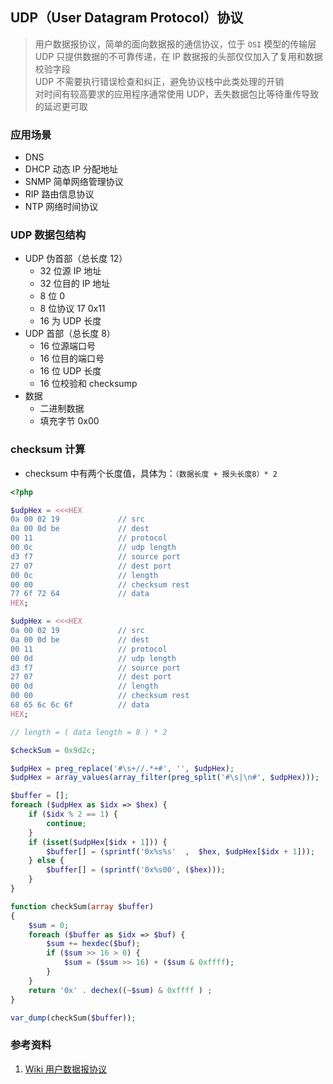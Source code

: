 
## UDP（User Datagram Protocol）协议

> 用户数据报协议，简单的面向数据报的通信协议，位于 `OSI` 模型的传输层  
> UDP 只提供数据的不可靠传递，在 IP 数据报的头部仅仅加入了复用和数据校验字段  
> UDP 不需要执行错误检查和纠正，避免协议栈中此类处理的开销  
> 对时间有较高要求的应用程序通常使用 UDP，丢失数据包比等待重传导致的延迟更可取  

### 应用场景
- DNS
- DHCP 动态 IP 分配地址
- SNMP 简单网络管理协议
- RIP 路由信息协议
- NTP 网络时间协议

### UDP 数据包结构

- UDP 伪首部（总长度 12）
    - 32 位源 IP 地址
    - 32 位目的 IP 地址
    - 8 位 0
    - 8 位协议 17 0x11
    - 16 为 UDP 长度
- UDP 首部（总长度 8）
    - 16 位源端口号
    - 16 位目的端口号
    - 16 位 UDP 长度
    - 16 位校验和 checksump
- 数据
    - 二进制数据
    - 填充字节 0x00

### checksum 计算
- checksum 中有两个长度值，具体为：`（数据长度 + 报头长度8）* 2`

```php
<?php

$udpHex = <<<HEX
0a 00 02 19             // src
0a 00 0d be             // dest
00 11                   // protocol
00 0c                   // udp length
d3 f7                   // source port
27 07                   // dest port
00 0c                   // length
00 00                   // checksum rest
77 6f 72 64             // data
HEX;

$udpHex = <<<HEX
0a 00 02 19             // src
0a 00 0d be             // dest
00 11                   // protocol
00 0d                   // udp length
d3 f7                   // source port
27 07                   // dest port
00 0d                   // length
00 00                   // checksum rest
68 65 6c 6c 6f          // data
HEX;

// length = ( data length = 8 ) * 2

$checkSum = 0x9d2c;

$udpHex = preg_replace('#\s+//.*+#', '', $udpHex);
$udpHex = array_values(array_filter(preg_split('#\s|\n#', $udpHex)));

$buffer = [];
foreach ($udpHex as $idx => $hex) {
    if ($idx % 2 == 1) {
        continue;
    }
    if (isset($udpHex[$idx + 1])) {
        $buffer[] = (sprintf('0x%s%s'  ,  $hex, $udpHex[$idx + 1]));
    } else {
        $buffer[] = (sprintf('0x%s00', ($hex)));
    }
}

function checkSum(array $buffer)
{
    $sum = 0;
    foreach ($buffer as $idx => $buf) {
        $sum += hexdec($buf);
        if ($sum >> 16 > 0) {
            $sum = ($sum >> 16) + ($sum & 0xffff);
        }
    }
    return '0x' . dechex((~$sum) & 0xffff ) ;
}

var_dump(checkSum($buffer));
```

### 参考资料
1. [Wiki 用户数据报协议](https://zh.wikipedia.org/wiki/%E7%94%A8%E6%88%B7%E6%95%B0%E6%8D%AE%E6%8A%A5%E5%8D%8F%E8%AE%AE)